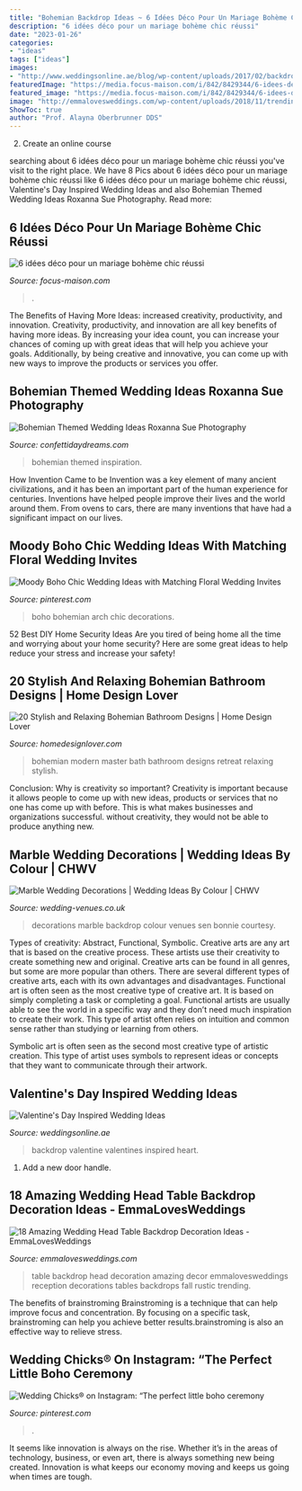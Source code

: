 ```yaml
---
title: "Bohemian Backdrop Ideas ~ 6 Idées Déco Pour Un Mariage Bohème Chic Réussi"
description: "6 idées déco pour un mariage bohème chic réussi"
date: "2023-01-26"
categories:
- "ideas"
tags: ["ideas"]
images:
- "http://www.weddingsonline.ae/blog/wp-content/uploads/2017/02/backdrop.jpg"
featuredImage: "https://media.focus-maison.com/i/842/8429344/6-idees-deco-mariage-boheme-chic-reussi-L-Goc9cu.jpeg"
featured_image: "https://media.focus-maison.com/i/842/8429344/6-idees-deco-mariage-boheme-chic-reussi-L-Goc9cu.jpeg"
image: "http://emmalovesweddings.com/wp-content/uploads/2018/11/trending-wedding-head-table-backdrop-decoration-ideas.jpg"
ShowToc: true
author: "Prof. Alayna Oberbrunner DDS"
---
```



2. Create an online course

	

		
searching about 6 idées déco pour un mariage bohème chic réussi you've visit to the right place. We have 8 Pics about 6 idées déco pour un mariage bohème chic réussi like 6 idées déco pour un mariage bohème chic réussi, Valentine&#039;s Day Inspired Wedding Ideas and also Bohemian Themed Wedding Ideas Roxanna Sue Photography. Read more:
		
    
## 6 Idées Déco Pour Un Mariage Bohème Chic Réussi

<img loading=lazy src="https://media.focus-maison.com/i/842/8429344/6-idees-deco-mariage-boheme-chic-reussi-L-Goc9cu.jpeg" onerror="this.onerror=null;this.src='https://tse3.mm.bing.net/th?id=OIP.rfb0Ka7IeIb_aoAKeGBTTwAAAA&amp;pid=15.1';" alt="6 idées déco pour un mariage bohème chic réussi">

_Source: focus-maison.com_

>. 

	

The Benefits of Having More Ideas: increased creativity, productivity, and innovation.
Creativity, productivity, and innovation are all key benefits of having more ideas. By increasing your idea count, you can increase your chances of coming up with great ideas that will help you achieve your goals. Additionally, by being creative and innovative, you can come up with new ways to improve the products or services you offer.

    
## Bohemian Themed Wedding Ideas Roxanna Sue Photography

<img loading=lazy src="https://confettidaydreams.com/wp-content/uploads/2016/10/Bohemian-Themed-Wedding-Ideas-29.jpg" onerror="this.onerror=null;this.src='https://tse1.mm.bing.net/th?id=OIP.HCxsRZ6AaNtwuTAcvHIq5AHaLH&amp;pid=15.1';" alt="Bohemian Themed Wedding Ideas Roxanna Sue Photography">

_Source: confettidaydreams.com_

>bohemian themed inspiration. 

	

How Invention Came to be
Invention was a key element of many ancient civilizations, and it has been an important part of the human experience for centuries. Inventions have helped people improve their lives and the world around them. From ovens to cars, there are many inventions that have had a significant impact on our lives.

    
## Moody Boho Chic Wedding Ideas With Matching Floral Wedding Invites

<img loading=lazy src="https://i.pinimg.com/736x/1f/57/78/1f5778794c48b74faa3bfb3022455874.jpg" onerror="this.onerror=null;this.src='https://tse2.mm.bing.net/th?id=OIP.ARimWLSugUvglvkJVCIoOgHaKU&amp;pid=15.1';" alt="Moody Boho Chic Wedding Ideas with Matching Floral Wedding Invites">

_Source: pinterest.com_

>boho bohemian arch chic decorations. 

	

52 Best DIY Home Security Ideas
Are you tired of being home all the time and worrying about your home security? Here are some great ideas to help reduce your stress and increase your safety!

    
## 20 Stylish And Relaxing Bohemian Bathroom Designs | Home Design Lover

<img loading=lazy src="https://homedesignlover.com/wp-content/uploads/2018/02/12-modern-bohemian-masterbath.jpg" onerror="this.onerror=null;this.src='https://tse1.mm.bing.net/th?id=OIP.oeFzlpvGP1EXtwTk7p1xsgHaLH&amp;pid=15.1';" alt="20 Stylish and Relaxing Bohemian Bathroom Designs | Home Design Lover">

_Source: homedesignlover.com_

>bohemian modern master bath bathroom designs retreat relaxing stylish. 

	

Conclusion: Why is creativity so important?
Creativity is important because it allows people to come up with new ideas, products or services that no one has come up with before. This is what makes businesses and organizations successful. without creativity, they would not be able to produce anything new.

    
## Marble Wedding Decorations | Wedding Ideas By Colour | CHWV

<img loading=lazy src="https://www.wedding-venues.co.uk/sites/default/files/1.backdrop-bonniesen-marble-wedding-decorations.jpg" onerror="this.onerror=null;this.src='https://tse3.mm.bing.net/th?id=OIP.EjJHxZUVcLadQ-wT_YaqGgHaLH&amp;pid=15.1';" alt="Marble Wedding Decorations | Wedding Ideas By Colour | CHWV">

_Source: wedding-venues.co.uk_

>decorations marble backdrop colour venues sen bonnie courtesy. 

	

Types of creativity: Abstract, Functional, Symbolic.
Creative arts are any art that is based on the creative process. These artists use their creativity to create something new and original. Creative arts can be found in all genres, but some are more popular than others. There are several different types of creative arts, each with its own advantages and disadvantages.
Functional art is often seen as the most creative type of creative art. It is based on simply completing a task or completing a goal. Functional artists are usually able to see the world in a specific way and they don’t need much inspiration to create their work. This type of artist often relies on intuition and common sense rather than studying or learning from others.

 Symbolic art is often seen as the second most creative type of artistic creation. This type of artist uses symbols to represent ideas or concepts that they want to communicate through their artwork.

    
## Valentine&#039;s Day Inspired Wedding Ideas

<img loading=lazy src="http://www.weddingsonline.ae/blog/wp-content/uploads/2017/02/backdrop.jpg" onerror="this.onerror=null;this.src='https://tse2.mm.bing.net/th?id=OIP.SQHmtECTtGU3HGy1mbtOyAHaLH&amp;pid=15.1';" alt="Valentine&#039;s Day Inspired Wedding Ideas">

_Source: weddingsonline.ae_

>backdrop valentine valentines inspired heart. 

	

1. Add a new door handle. 

    
## 18 Amazing Wedding Head Table Backdrop Decoration Ideas - EmmaLovesWeddings

<img loading=lazy src="http://emmalovesweddings.com/wp-content/uploads/2018/11/trending-wedding-head-table-backdrop-decoration-ideas.jpg" onerror="this.onerror=null;this.src='https://tse3.mm.bing.net/th?id=OIP.c4AeeA6j0estpHMvobXhrQHaOk&amp;pid=15.1';" alt="18 Amazing Wedding Head Table Backdrop Decoration Ideas - EmmaLovesWeddings">

_Source: emmalovesweddings.com_

>table backdrop head decoration amazing decor emmalovesweddings reception decorations tables backdrops fall rustic trending. 

	

The benefits of brainstroming
Brainstroming is a technique that can help improve focus and concentration. By focusing on a specific task, brainstroming can help you achieve better results.brainstroming is also an effective way to relieve stress.

    
## Wedding Chicks® On Instagram: “The Perfect Little Boho Ceremony

<img loading=lazy src="https://i.pinimg.com/736x/28/22/df/2822df7e1d7767aeb56ee8ed5773dd56.jpg" onerror="this.onerror=null;this.src='https://tse3.mm.bing.net/th?id=OIP.TEH1sa-anYBOn_SraPgZPAHaHa&amp;pid=15.1';" alt="Wedding Chicks® on Instagram: “The perfect little boho ceremony">

_Source: pinterest.com_

>. 

	

It seems like innovation is always on the rise. Whether it’s in the areas of technology, business, or even art, there is always something new being created. Innovation is what keeps our economy moving and keeps us going when times are tough.

